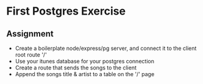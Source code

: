 # First Postgres Exercise

<h2>Assignment</h2>

* Create a boilerplate node/express/pg server, and connect it to the client root route '/'
* Use your itunes database for your postgres connection
* Create a route that sends the songs to the client
* Append the songs title & artist to a table on the '/' page
